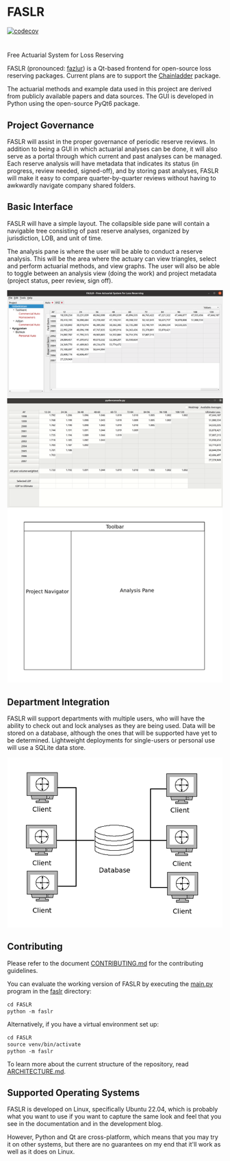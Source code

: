 # FASLR
[![codecov](https://codecov.io/gh/casact/FASLR/branch/main/graph/badge.svg?token=B2tp2sywL2)](https://codecov.io/gh/casact/FASLR)
#
Free Actuarial System for Loss Reserving

FASLR (pronounced: [fazlur](https://en.wikipedia.org/wiki/Fazlur_Rahman_Khan)) is a Qt-based frontend for open-source loss reserving packages. Current plans are to support the [Chainladder](https://github.com/casact/chainladder-python) package.

The actuarial methods and example data used in this project are derived from publicly available papers and data sources. The GUI is developed in Python using the open-source PyQt6 package.

## Project Governance

FASLR will assist in the proper governance of periodic reserve reviews. In addition to being a GUI in which actuarial analyses can be done, it will also serve as a portal through which current and past analyses can be managed. Each reserve analysis will have metadata that indicates its status (in progress, review needed, signed-off), and by storing past analyses, FASLR will make it easy to compare quarter-by-quarter reviews without having to awkwardly navigate company shared folders.

## Basic Interface

FASLR will have a simple layout. The collapsible side pane will contain a navigable tree consisting of past reserve analyses, organized by jurisdiction, LOB, and unit of time.

The analysis pane is where the user will be able to conduct a reserve analysis. This will be the area where the actuary can view triangles, select and perform actuarial methods, and view graphs. The user will also be able to toggle between an analysis view (doing the work) and project metadata (project status, peer review, sign off).

![basic-interface-filled](docs/_static/basic_ui_09082021.png)
![basic-interface-filled](docs/_static/dev_demo.gif)
![basic-interface](docs/_static/basic_interface.png)

## Department Integration

FASLR will support departments with multiple users, who will have the ability to check out and lock analyses as they are being used. Data will be stored on a database, although the ones that will be supported have yet to be determined. Lightweight deployments for single-users or personal use will use a SQLite data store.

![client-server-model](docs/_static/client_server.png)

## Contributing

Please refer to the document [CONTRIBUTING.md](https://github.com/casact/FASLR/blob/main/CONTRIBUTING.md) for the contributing guidelines.

You can evaluate the working version of FASLR by executing the [main.py](https://github.com/casact/FASLR/blob/main/faslr/main.py) program in the [faslr](https://github.com/casact/FASLR/tree/main/faslr) directory:

```shell
cd FASLR
python -m faslr
```

Alternatively, if you have a virtual environment set up:

```shell
cd FASLR
source venv/bin/activate
python -m faslr
```

To learn more about the current structure of the repository, read [ARCHITECTURE.md](https://github.com/casact/FASLR/blob/main/ARCHITECTURE.md).

## Supported Operating Systems

FASLR is developed on Linux, specifically Ubuntu 22.04, which is probably what you want to use if you want to capture the same look and feel that you see in the documentation and in the development blog.

However, Python and Qt are cross-platform, which means that you may try it on other systems, but there are no guarantees on my end that it'll work as well as it does on Linux. 